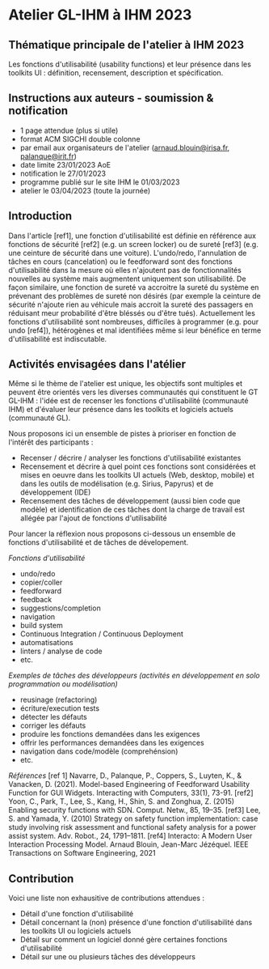 
# Atelier GL-IHM à IHM 2023


## Thématique principale de l'atelier à IHM 2023

Les fonctions d'utilisabilité (usability functions) et leur présence dans les toolkits UI : définition, recensement, description et spécification.  


## Instructions aux auteurs - soumission & notification

- 1 page attendue (plus si utile)
- format ACM SIGCHI double colonne 
- par email aux organisateurs de l'atelier (arnaud.blouin@irisa.fr, palanque@irit.fr)
- date limite 23/01/2023 AoE
- notification le 27/01/2023
- programme publié sur le site IHM le 01/03/2023
- atelier le 03/04/2023 (toute la journée)



## Introduction
Dans l'article [ref1], une fonction d'utilisabilité est définie en référence aux fonctions de sécurité [ref2] (e.g. un screen locker) ou de sureté [ref3] (e.g. une ceinture de sécurité dans une voiture). L'undo/redo, l'annulation de tâches en cours (cancelation) ou le feedforward sont des fonctions d'utilisabilité dans la mesure où elles n'ajoutent pas de fonctionnalités nouvelles au système mais augmentent uniquement son utilisabilité. De façon similaire, une fonction de sureté va accroitre la sureté du système en prévenant des problèmes de sureté non désirés (par exemple la ceinture de sécurité n'ajoute rien au véhicule mais accroit la sureté des passagers en réduisant meur probabilité d'être bléssés ou d'être tués).
Actuellement les fonctions d'utilisabilité sont nombreuses, difficiles à programmer (e.g. pour undo [ref4]), hétérogènes et mal identifiées même si leur bénéfice en terme d'utilisabilité est indiscutable. 


## Activités envisagées dans l'atélier
Même si le thème de l'atelier est unique, les objectifs sont multiples et peuvent être orientés vers les diverses communautés qui constituent le GT GL-IHM : l'idée est de recenser les fonctions d'utilisabilité (communauté IHM) et d'évaluer leur présence dans les toolkits et logiciels actuels (communauté GL).

Nous proposons ici un ensemble de pistes à prioriser en fonction de l'intérêt des participants : 
-  Recenser / décrire / analyser les fonctions d'utilisabilité existantes 
-  Recensement et décrire à quel point ces fonctions sont considérées et mises en oeuvre dans les toolkits UI actuels (Web, desktop, mobile) et dans les outils de modélisation (e.g. Sirius, Papyrus) et de développement (IDE)
- Recensement des tâches de développement (aussi bien code que modèle) et identification de ces tâches dont la charge de travail est allégée par l'ajout de fonctions d'utilisabilité 


Pour lancer la réflexion nous proposons ci-dessous un ensemble de fonctions d'utilisabilité et de tâches de dévelopement. 

*Fonctions d'utilisabilité*
- undo/redo
- copier/coller
- feedforward
- feedback
- suggestions/completion
- navigation
- build system 
- Continuous Integration / Continuous Deployment
- automatisations
- linters / analyse de code
- etc.

*Exemples de tâches des développeurs (activités en développement en solo programmation ou modélisation)*
- reusinage (refactoring)
- écriture/execution tests
- détecter les défauts
- corriger les défauts 
- produire les fonctions demandées dans les exigences 
- offrir les performances demandées dans les exigences
- navigation dans code/modèle (comprehénsion)
- etc.

*Références*
[ref 1] Navarre, D., Palanque, P., Coppers, S., Luyten, K., & Vanacken, D. (2021). Model-based Engineering of Feedforward Usability Function for GUI Widgets.  Interacting with Computers, 33(1), 73-91.
[ref2] Yoon, C., Park, T., Lee, S., Kang, H., Shin, S. and Zonghua, Z. (2015) Enabling security functions with SDN. Comput. Netw., 85, 19–35. 
[ref3] Lee, S. and Yamada, Y. (2010) Strategy on safety function implementation: case study involving risk assessment and functional safety analysis for a power assist system. Adv. Robot., 24, 1791–1811.
[ref4] Interacto: A Modern User Interaction Processing Model. Arnaud Blouin, Jean-Marc Jézéquel. IEEE Transactions on Software Engineering, 2021


## Contribution

Voici une liste non exhausitive de contributions attendues :
- Détail d'une fonction d'utilisabilité
- Détail concernant la (non) présence d'une fonction d'utilisabilité dans les toolkits UI ou logiciels actuels
- Détail sur comment un logiciel donné gère certaines fonctions d'utilisabilité
- Détail sur une ou plusieurs tâches des développeurs
